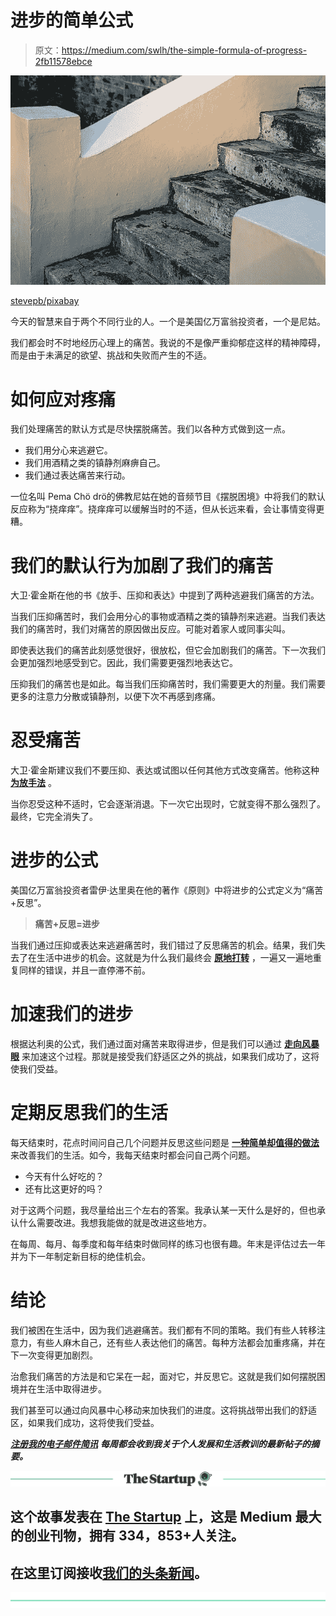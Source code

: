 # 进步的简单公式

> 原文：<https://medium.com/swlh/the-simple-formula-of-progress-2fb11578ebce>

![](img/30822065ced2054448041a0ba1b625b2.png)

[stevepb/pixabay](https://pixabay.com/en/stairs-steps-staircase-upward-1241131/)

今天的智慧来自于两个不同行业的人。一个是美国亿万富翁投资者，一个是尼姑。

我们都会时不时地经历心理上的痛苦。我说的不是像严重抑郁症这样的精神障碍，而是由于未满足的欲望、挑战和失败而产生的不适。

# 如何应对疼痛

我们处理痛苦的默认方式是尽快摆脱痛苦。我们以各种方式做到这一点。

*   我们用分心来逃避它。
*   我们用酒精之类的镇静剂麻痹自己。
*   我们通过表达痛苦来行动。

一位名叫 Pema Chö drö的佛教尼姑在她的音频节目《摆脱困境》中将我们的默认反应称为“挠痒痒”。挠痒痒可以缓解当时的不适，但从长远来看，会让事情变得更糟。

# 我们的默认行为加剧了我们的痛苦

大卫·霍金斯在他的书《放手、压抑和表达》中提到了两种逃避我们痛苦的方法。

当我们压抑痛苦时，我们会用分心的事物或酒精之类的镇静剂来逃避。当我们表达我们的痛苦时，我们对痛苦的原因做出反应。可能对着家人或同事尖叫。

即使表达我们的痛苦此刻感觉很好，很放松，但它会加剧我们的痛苦。下一次我们会更加强烈地感受到它。因此，我们需要更强烈地表达它。

压抑我们的痛苦也是如此。每当我们压抑痛苦时，我们需要更大的剂量。我们需要更多的注意力分散或镇静剂，以便下次不再感到疼痛。

# 忍受痛苦

大卫·霍金斯建议我们不要压抑、表达或试图以任何其他方式改变痛苦。他称这种 [**为放手法**](https://ideavisionaction.com/personal-development/using-emotional-intelligence-to-overcome-your-dysfunctional-patterns/) 。

当你忍受这种不适时，它会逐渐消退。下一次它出现时，它就变得不那么强烈了。最终，它完全消失了。

# 进步的公式

美国亿万富翁投资者雷伊·达里奥在他的著作《原则》中将进步的公式定义为“痛苦+反思”。

> **痛苦+反思=进步**

当我们通过压抑或表达来逃避痛苦时，我们错过了反思痛苦的机会。结果，我们失去了在生活中进步的机会。这就是为什么我们最终会 [**原地打转**](https://ideavisionaction.com/personal-development/why-youre-running-in-circles-and-how-to-break-free/) ，一遍又一遍地重复同样的错误，并且一直停滞不前。

# 加速我们的进步

根据达利奥的公式，我们通过面对痛苦来取得进步，但是我们可以通过 [**走向风暴眼**](https://ideavisionaction.com/personal-development/go-toward-the-eye-of-the-storm/) 来加速这个过程。那就是接受我们舒适区之外的挑战，如果我们成功了，这将使我们受益。

# 定期反思我们的生活

每天结束时，花点时间问自己几个问题并反思这些问题是 [**一种简单却值得的做法**](https://ideavisionaction.com/personal-development/create-your-dream-life-15-minutes-a-day/) 来改善我们的生活。如今，我每天结束时都会问自己两个问题。

*   今天有什么好吃的？
*   还有比这更好的吗？

对于这两个问题，我尽量给出三个左右的答案。我承认某一天什么是好的，但也承认什么需要改进。我想我能做的就是改进这些地方。

在每周、每月、每季度和每年结束时做同样的练习也很有趣。年末是评估过去一年并为下一年制定新目标的绝佳机会。

# 结论

我们被困在生活中，因为我们逃避痛苦。我们都有不同的策略。我们有些人转移注意力，有些人麻木自己，还有些人表达他们的痛苦。每种方法都会加重疼痛，并在下一次变得更加剧烈。

治愈我们痛苦的方法是和它呆在一起，面对它，并反思它。这就是我们如何摆脱困境并在生活中取得进步。

我们甚至可以通过向风暴中心移动来加快我们的进度。这将挑战带出我们的舒适区，如果我们成功，这将使我们受益。

[***注册我的电子邮件简讯***](https://ideavisionaction.com/email-newsletter/) ***每周都会收到我关于个人发展和生活教训的最新帖子的摘要。***

[![](img/308a8d84fb9b2fab43d66c117fcc4bb4.png)](https://medium.com/swlh)

## 这个故事发表在 [The Startup](https://medium.com/swlh) 上，这是 Medium 最大的创业刊物，拥有 334，853+人关注。

## 在这里订阅接收[我们的头条新闻](http://growthsupply.com/the-startup-newsletter/)。

[![](img/b0164736ea17a63403e660de5dedf91a.png)](https://medium.com/swlh)